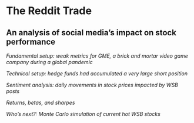 # The Reddit Trade
## An analysis of social media’s impact on stock performance

*Fundamental setup: weak metrics for GME, a brick and mortar video game company during a global pandemic*

*Technical setup: hedge funds had accumulated a very large short position*

*Sentiment analysis: daily movements in stock prices impacted by WSB posts*

*Returns, betas, and sharpes*

*Who’s next?: Monte Carlo simulation of current hot WSB stocks*




